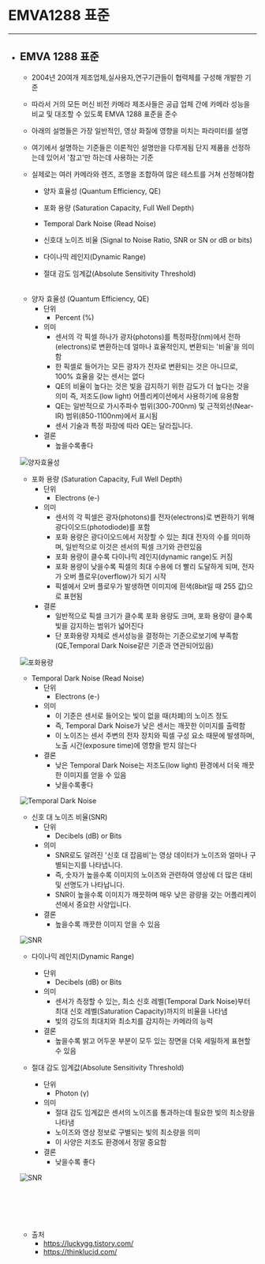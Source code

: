 
# EMVA1288 표준
-----------------------------------------------

- ## EMVA 1288 표준
	- 2004년 20여개 제조업체,실사용자,연구기관들이 협력체를 구성해 개발한 기준
	- 따라서 거의 모든 머신 비전 카메라 제조사들은 공급 업체 간에 카메라 성능을 비교 및 대조할 수 있도록 EMVA 1288 표준을 준수
	- 아래의 설명들은 가장 일반적인, 영상 화질에 영향을 미치는 파라미터를 설명
	- 여기에서 설명하는 기준들은 이론적인 설명만을 다루게됨 단지 제품을 선정하는데 있어서 '참고'만 하는데 사용하는 기준
	- 실제로는 여러 카메라와 렌즈, 조명을 조합하여 많은 테스트를 거쳐 선정해야함
	
		+ 양자 효율성 (Quantum Efficiency, QE)

		+ 포화 용량 (Saturation Capacity, Full Well Depth)

		+ Temporal Dark Noise (Read Noise)

		+ 신호대 노이즈 비율 (Signal to Noise Ratio, SNR or SN or dB or bits)

		+ 다이나믹 레인지(Dynamic Range)

		+ 절대 감도 임계값(Absolute Sensitivity Threshold)

	<br/>

	- 양자 효율성 (Quantum Efficiency, QE)
		+ 단위
			+ Percent (%)
		+ 의미
			+ 센서의 각 픽셀 하나가 광자(photons)를 특정파장(nm)에서 전하(electrons)로 변환하는데 얼마나 효율적인지, 변환되는 '비율'을 의미함
			+ 한 픽셀로 들어가는 모든 광자가 전자로 변환되는 것은 아니므로, 100% 효율을 갖는 센서는 없다 
			+ QE의 비율이 높다는 것은 빛을 감지하기 위한 감도가 더 높다는 것을 의미 즉, 저조도(low light) 어플리케이션에서 사용하기에 유용함
			+ QE는 일반적으로 가시주파수 범위(300-700nm) 및 근적외선(Near-IR) 범위(850-1100nm)에서 표시됨
			+ 센서 기술과 특정 파장에 따라 QE는 달라집니다.
		+ 결론
			+ 높을수록좋다
			
	![양자효율성](https://img1.daumcdn.net/thumb/R1280x0/?scode=mtistory2&fname=http%3A%2F%2Fcfile6.uf.tistory.com%2Fimage%2F99418D3F5AA49BCB0F18BB)
	<br/>
	

	- 포화 용량 (Saturation Capacity, Full Well Depth)
		+ 단위
			+ Electrons (e-)
		+ 의미
			* 센서의 각 픽셀은 광자(photons)를 전자(electrons)로 변환하기 위해 광다이오드(photodiode)를 포함
			* 포화 용량은 광다이오드에서 저장할 수 있는 최대 전자의 수를 의미하며, 일반적으로 이것은 센서의 픽셀 크기와 관련있음
			* 포화 용량이 클수록 다이나믹 레인지(dynamic range)도 커짐
			* 포화 용량이 낮을수록 픽셀의 최대 수용에 더 빨리 도달하게 되며, 전자가 오버 플로우(overflow)가 되기 시작
			* 픽셀에서 오버 플로우가 발생하면 이미지에 흰색(8bit일 때 255 값)으로 표현됨
		+ 결론
			* 일반적으로 픽셀 크기가 클수록 포화 용량도 크며, 포화 용량이 클수록 빛을 감지하는 범위가 넓어진다
			* 단 포화용량 자체로 센서성능을 결정하는 기준으로보기에 부족함(QE,Temporal Dark Noise같은 기준과 연관되어있음)

	![포화용량](https://img1.daumcdn.net/thumb/R1280x0/?scode=mtistory2&fname=http%3A%2F%2Fcfile27.uf.tistory.com%2Fimage%2F99E3C5505AA4B10B1FAACE)
	<br/>


	- Temporal Dark Noise (Read Noise)
		+ 단위
			+ Electrons (e-)
		+ 의미
			* 이 기준은 센서로 들어오는 빛이 없을 때(차폐)의 노이즈 정도
			* 즉, Temporal Dark Noise가 낮은 센서는 깨끗한 이미지를 출력함
			* 이 노이즈는 센서 주변의 전자 장치와 픽셀 구성 요소 때문에 발생하며, 노출 시간(exposure time)에 영향을 받지 않는다
		+ 결론
			* 낮은 Temporal Dark Noise는 저조도(low light) 환경에서 더욱 깨끗한 이미지를 얻을 수 있음
			* 낮을수록좋다

	![Temporal Dark Noise](https://img1.daumcdn.net/thumb/R1280x0/?scode=mtistory2&fname=http%3A%2F%2Fcfile30.uf.tistory.com%2Fimage%2F99F7394E5AA4B18D270EA5)


	- 신호 대 노이즈 비율(SNR)
		+ 단위
			+ Decibels (dB) or Bits
		+ 의미
			* SNR로도 알려진 '신호 대 잡음비'는 영상 데이터가 노이즈와 얼마나 구별되는지를 나타냅니다.
			* 즉, 숫자가 높을수록 이미지의 노이즈와 관련하여 영상에 더 많은 대비 및 선명도가 나타납니다.
			* SNR이 높을수록 이미지가 깨끗하며 매우 낮은 광량을 갖는 어플리케이션에서 중요한 사양입니다.
		+ 결론
			* 높을수록 깨끗한 이미지 얻을 수 있음

	![SNR](https://img1.daumcdn.net/thumb/R1280x0/?scode=mtistory2&fname=http%3A%2F%2Fcfile1.uf.tistory.com%2Fimage%2F99762C425AA4B20C2014E8)


	- 다이나믹 레인지(Dynamic Range)
		+ 단위
			+ Decibels (dB) or Bits
		+ 의미
			* 센서가 측정할 수 있는, 최소 신호 레벨(Temporal Dark Noise)부터 최대 신호 레벨(Saturation Capacity)까지의 비율을 나타냄
			* 빛의 강도의 최대치와 최소치를 감지하는 카메라의 능력
		+ 결론
			* 높을수록 밝고 어두운 부분이 모두 있는 장면을 더욱 세밀하게 표현할 수 있음


	- 절대 감도 임계값(Absolute Sensitivity Threshold)
		+ 단위
			+ Photon (γ)
		+ 의미
			* 절대 감도 임계값은 센서의 노이즈를 통과하는데 필요한 빛의 최소량을 나타냄
			* 노이즈와 영상 정보로 구별되는 빛의 최소량을 의미
			* 이 사양은 저조도 환경에서 정말 중요함
		+ 결론
			* 낮을수록 좋다

	![SNR](https://img1.daumcdn.net/thumb/R1280x0/?scode=mtistory2&fname=http%3A%2F%2Fcfile25.uf.tistory.com%2Fimage%2F99CED4455AA4B303255A14)

	<br/><br/><br/><br/>




	- 출처
		+ https://luckygg.tistory.com/
		+ https://thinklucid.com/
